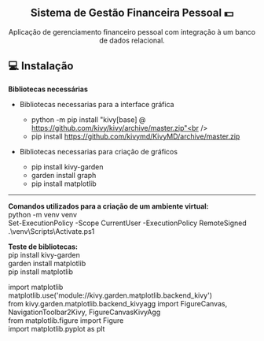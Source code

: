 
<span align="center">

##  Sistema de Gestão Financeira Pessoal 💵

</span>

<p align="center">
  Aplicação de gerenciamento financeiro pessoal com integração à um banco de dados
relacional.
  



## 💻 Instalação
<strong>Bibliotecas necessárias</strong><br />
+ Bibliotecas necessarias para a interface gráfica<br />
  - python -m pip install "kivy[base] @ https://github.com/kivy/kivy/archive/master.zip"<br />
  - pip install https://github.com/kivymd/KivyMD/archive/master.zip<br />

+ Bibliotecas necessarias para criação de gráficos<br />
  - pip install kivy-garden<br />
  - garden install graph<br />
  - pip install matplotlib<br />

___



<strong>Comandos utilizados para a criação de um ambiente virtual:</strong><br />
python -m venv venv<br />
Set-ExecutionPolicy -Scope CurrentUser -ExecutionPolicy RemoteSigned<br />
.\venv\Scripts\Activate.ps1<br />



</p>
<strong>Teste de bibliotecas:</strong><br />
pip install kivy-garden<br />
garden install matplotlib<br />
pip install matplotlib<br />
</p>
import matplotlib
matplotlib.use('module://kivy.garden.matplotlib.backend_kivy')<br />
from kivy.garden.matplotlib.backend_kivyagg import FigureCanvas, NavigationToolbar2Kivy, FigureCanvasKivyAgg<br />
from matplotlib.figure import Figure<br />
import matplotlib.pyplot as plt<br />
